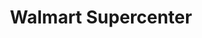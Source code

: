 ---
title: "Walmart Supercenter"
url: /lexington/walmart-supercenter-grey-lag-way/
shop: supermarket
---